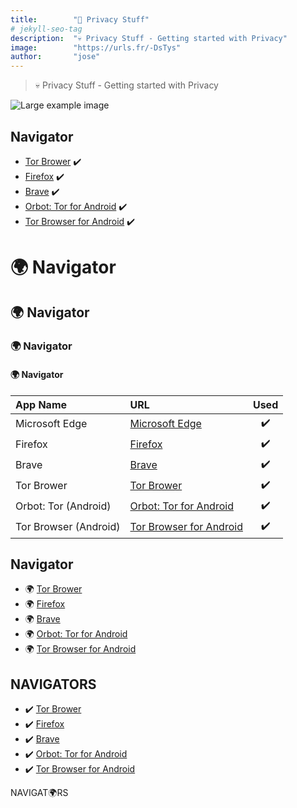 ```yaml
---
title:        "💜 Privacy Stuff"
# jekyll-seo-tag
description:  "💀 Privacy Stuff - Getting started with Privacy"
image:        "https://urls.fr/-DsTys"
author:       "jose"
---
```


> 💀 Privacy Stuff - Getting started with Privacy

![Large example image](https://urls.fr/-DsTys "Privacy")

## Navigator

- [Tor Brower](https://www.torproject.org) ✔️
- [Firefox](https://www.mozilla.org/fr/firefox) ✔️
- [Brave](https://brave.com/fr) ✔️
- [Orbot: Tor for Android](https://shorturl.at/MzofV) ✔️
- [Tor Browser for Android](https://urls.fr/IwOXA0)  ✔️

# 🌍 Navigator
## 🌍 Navigator
### 🌍 Navigator
#### 🌍 Navigator

| App Name              | URL                                                    | Used |
|:----------------------|:-------------------------------------------------------|:----:|
| Microsoft Edge        | [Microsoft Edge](https://www.microsoft.com/fr-fr/edge) |  ✔️  |
| Firefox               | [Firefox](https://www.mozilla.org/fr/firefox)          |  ✔️  |
| Brave                 | [Brave](https://brave.com/fr)                          |  ✔️  |
| Tor Brower            | [Tor Brower](https://www.torproject.org)               |  ✔️  |
| Orbot: Tor (Android)  | [Orbot: Tor for Android](https://shorturl.at/MzofV)    |  ✔️  |
| Tor Browser (Android) | [Tor Browser for Android](https://urls.fr/IwOXA0)      |  ✔️  |

## Navigator

- 🌍 [Tor Brower](https://www.torproject.org)
- 🌍 [Firefox](https://www.mozilla.org/fr/firefox)
- 🌍 [Brave](https://brave.com/fr)
- 🌍 [Orbot: Tor for Android](https://play.google.com/store/apps/details?id=org.torproject.android&hl=en_US&gl=US)
- 🌍 [Tor Browser for Android](https://play.google.com/store/apps/details?id=org.torproject.torbrowser)
 
## NAVIGATORS

- ✔️ [Tor Brower](https://www.torproject.org)
- ✔️ [Firefox](https://www.mozilla.org/fr/firefox)
- ✔️ [Brave](https://brave.com/fr)
- ✔️ [Orbot: Tor for Android](https://shorturl.at/MzofV)
- ✔️ [Tor Browser for Android](https://urls.fr/IwOXA0)

NAVIGAT🌍RS